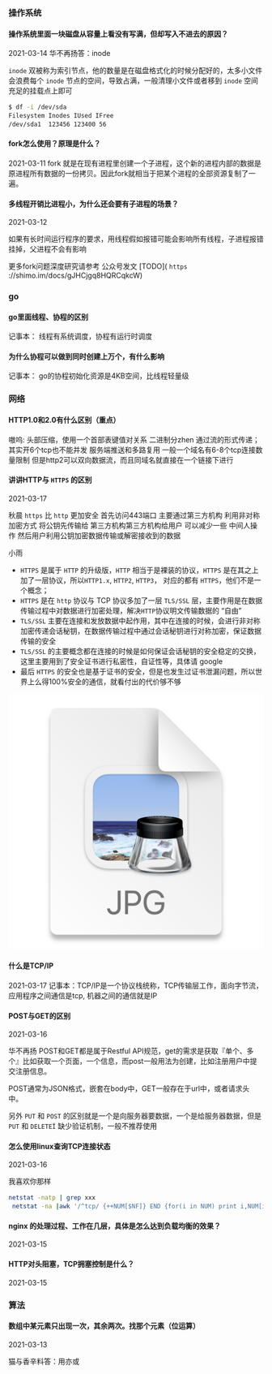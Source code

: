 ### 操作系统

#### 操作系统里面一块磁盘从容量上看没有写满，但却写入不进去的原因？

2021-03-14
华不再扬答：inode

`inode` 双被称为索引节点，他的数量是在磁盘格式化的时候分配好的，太多小文件会浪费每个 `inode` 节点的空间，导致占满，一般清理小文件或者移到 `inode` 空间充足的挂载点上即可

``` BASH
$ df -i /dev/sda
Filesystem Inodes IUsed IFree
/dev/sda1  123456 123400 56
```

#### fork怎么使用？原理是什么？

2021-03-11
fork 就是在现有进程里创建一个子进程，这个新的进程内部的数据是原进程所有数据的一份拷贝。因此fork就相当于把某个进程的全部资源复制了一遍。

#### 多线程开销比进程小，为什么还会要有子进程的场景？

2021-03-12
  
如果有长时间运行程序的要求，用线程假如报错可能会影响所有线程，子进程报错挂掉，父进程不会有影响

更多fork问题深度研究请参考 公众号发文 [TODO]( `https` ://shimo.im/docs/gJHCjgq8HQRCqkcW)

### go

#### go里面线程、协程的区别

记事本：
线程有系统调度，协程有运行时调度

#### 为什么协程可以做到同时创建上万个，有什么影响

记事本：
go的协程初始化资源是4KB空间，比线程轻量级

### 网络

#### HTTP1.0和2.0有什么区别（重点）

嗷呜:
头部压缩，使用一个首部表键值对关系
二进制分zhen
通过流的形式传递；其实开6个tcp也不能并发
服务端推送和多路复用
一般一个域名有6-8个tcp连接数量限制
但是http2可以双向数据流，而且同域名就直接在一个链接下进行

#### 讲讲HTTP与 `HTTPS` 的区别

2021-03-17 

秋晨
`https` 比 `http` 更加安全  首先访问443端口  主要通过第三方机构  利用非对称加密方式  将公钥先传输给  第三方机构第三方机构给用户   可以减少一些  中间人操作  然后用户利用公钥加密数据传输或解密接收到的数据

小雨

* `HTTPS` 是属于 `HTTP` 的升级版，`HTTP` 相当于是裸装的协议，`HTTPS` 是在其之上加了一层协议，所以`HTTP1.x`,  `HTTP2`, `HTTP3`， 对应的都有 `HTTPS`，他们不是一个概念；
* `HTTPS` 是在 `http` 协议与 TCP 协议多加了一层 `TLS/SSL` 层，主要作用是在数据传输过程中对数据进行加密处理，解决`HTTP`协议明文传输数据的 “自由”
* `TLS/SSL` 主要在连接和发放数据中起作用，其中在连接的时候，会进行非对称加密传递会话秘钥，在数据传输过程中通过会话秘钥进行对称加密，保证数据传输的安全
* `TLS/SSL` 的主要概念都在连接的时候是如何保证会话秘钥的安全稳定的交换，这里主要用到了安全证书进行私密性，自证性等，具体请 google
* 最后 `HTTPS` 的安全也是基于证书的安全，但是也发生过证书泄漏问题，所以世界上么得100%安全的通信，就看付出的代价够不够


![](../../res/2021-03-17-20-05-31.png)

#### 什么是TCP/IP

2021-03-17
记事本：TCP/IP是一个协议栈统称，TCP传输层工作，面向字节流，应用程序之间通信是tcp, 机器之间的通信就是IP

#### POST与GET的区别

2021-03-16

华不再扬
POST和GET都是属于Restful API规范，get的需求是获取『单个、多个』比如获取一个页面，一个信息，而post一般用法为创建，比如注册用户中提交注册信息。

POST通常为JSON格式，嵌套在body中，GET一般存在于url中，或者请求头中。

另外 `PUT` 和 `POST` 的区别就是一个是向服务器要数据，一个是给服务器数据，但是 `PUT` 和 `DELETEÏ` 缺少验证机制，一般不推荐使用

#### 怎么使用linux查询TCP连接状态

2021-03-16

我喜欢你那样

``` bash
netstat -natp | grep xxx
 netstat -na |awk '/^tcp/ {++NUM[$NF]} END {for(i in NUM) print i,NUM[i]}'
```

#### nginx 的处理过程、工作在几层，具体是怎么达到负载均衡的效果？

2021-03-15

#### HTTP对头阻塞，TCP拥塞控制是什么？

2021-03-15

### 算法

#### 数组中某元素只出现一次，其余两次。找那个元素（位运算） 

2021-03-13

猫与香辛料答：用亦或
